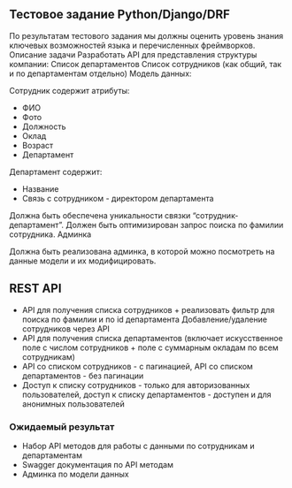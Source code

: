 ## Тестовое задание Python/Django/DRF

По результатам тестового задания мы должны оценить уровень знания ключевых возможностей языка и перечисленных
фреймворков.
Описание задачи
Разработать API для представления структуры компании:
Список департаментов
Список сотрудников (как общий, так и по департаментам отдельно)
Модель данных:

Сотрудник содержит атрибуты:

- ФИО
- Фото
- Должность
- Оклад
- Возраст
- Департамент

Департамент содержит:

- Название
- Связь с сотрудником - директором департамента

Должна быть обеспечена уникальности связки “сотрудник-департамент”.
Должен быть оптимизирован запрос поиска по фамилии сотрудника.
Админка

Должна быть реализована админка, в которой можно посмотреть на данные модели и их модифицировать.

## REST API

- API для получения списка сотрудников + реализовать фильтр для поиска по фамилии и по id департамента
  Добавление/удаление сотрудников через API
- API для получения списка департаментов (включает искусственное поле с числом сотрудников + поле с суммарным окладам по
  всем сотрудникам)
- API со списком сотрудников - с пагинацией, API со списком департаментов - без пагинации
- Доступ к списку сотрудников - только для авторизованных пользователей, доступ к списку департаментов - доступен и для
  анонимных пользователей

### Ожидаемый результат

- Набор API методов для работы с данными по сотрудникам и департаментам
- Swagger документация по API методам
- Админка по модели данных

